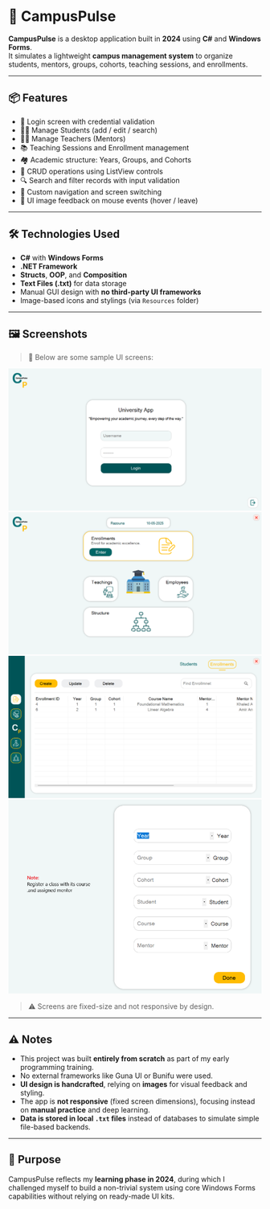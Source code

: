 # 🏫 CampusPulse

**CampusPulse** is a desktop application built in **2024** using **C#** and **Windows Forms**.  
It simulates a lightweight **campus management system** to organize students, mentors, groups, cohorts, teaching sessions, and enrollments.

---

## 📦 Features

- 🔐 Login screen with credential validation
- 🧑‍🎓 Manage Students (add / edit / search)
- 👨‍🏫 Manage Teachers (Mentors)
- 📚 Teaching Sessions and Enrollment management
- 🏘️ Academic structure: Years, Groups, and Cohorts
- 🔄 CRUD operations using ListView controls
- 🔍 Search and filter records with input validation
- 🧭 Custom navigation and screen switching
- 🎨 UI image feedback on mouse events (hover / leave)

---

## 🛠️ Technologies Used

- **C#** with **Windows Forms**
- **.NET Framework**
- **Structs**, **OOP**, and **Composition**
- **Text Files (.txt)** for data storage
- Manual GUI design with **no third-party UI frameworks**
- Image-based icons and stylings (via `Resources` folder)

---

## 🖼️ Screenshots

> 📸 Below are some sample UI screens:

![Login Screen](Assets/LoginScreen.png)  
![Main Dashboard](Assets/MainScreen.png)  
![Enrollments Management](Assets/EnrollmentsScreen.png)  
![Students List](Assets/AddEnrollmentScreen.png)

> ⚠️ Screens are fixed-size and not responsive by design.

---

## ⚠️ Notes

- This project was built **entirely from scratch** as part of my early programming training.  
- No external frameworks like Guna UI or Bunifu were used.  
- **UI design is handcrafted**, relying on **images** for visual feedback and styling.
- The app is **not responsive** (fixed screen dimensions), focusing instead on **manual practice** and deep learning.
- **Data is stored in local `.txt` files** instead of databases to simulate simple file-based backends.

---

## 🧠 Purpose

CampusPulse reflects my **learning phase in 2024**, during which I challenged myself to build a non-trivial system using core Windows Forms capabilities without relying on ready-made UI kits.

